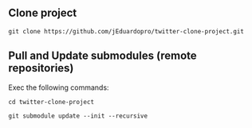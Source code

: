 ## Clone project
```
git clone https://github.com/jEduardopro/twitter-clone-project.git
```

## Pull and Update submodules (remote repositories)
Exec the following commands:
```
cd twitter-clone-project
```
```
git submodule update --init --recursive
```